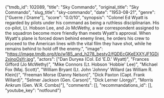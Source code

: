 {"tmdb_id": 102089, "title": "Sky Commando", "original_title": "Sky Commando", "slug_title": "sky-commando", "date": "1953-08-21", "genre": ["Guerre / Drame"], "score": "0.0/10", "synopsis": "Colonel Ed Wyatt is regarded by pilots under his command as being a ruthless disciplinarian. His co-pilot, Lt. Hobson Lee, and Jo McWethy, a war correspondent assigned to the squadron become more friendly than meets Wyatt's approval. When Wyatt's plane is forced down behind enemy lines, he orders his crew to proceed to the American lines with the vital film they have shot, while he remains behind to hold off the enemy.", "image": "https://image.tmdb.org/t/p/w185_and_h278_bestv2/fQDEcGKeEXXYJF1GDi2xjnoOsYr.jpg", "actors": ["Dan Duryea (Col. Ed 'E.D.' Wyatt)", "Frances Gifford (Jo McWethy)", "Mike Connors (Lt. Hobson 'Hobbie' Lee)", "Michael Fox (Maj. Scott)", "William Bryant (Lt. John 'Johnny' Willard (as William R. Klein))", "Freeman Morse (Danny Nelson)", "Dick Paxton (Capt. Frank Willard)", "Selmer Jackson (Gen. Carson)", "Dick Lerner (Jorgy)", "Morris Ankrum (Gen. W.R. Combs)"], "comments": [], "recommandations_id": [], "youtube_key": "notfound"}